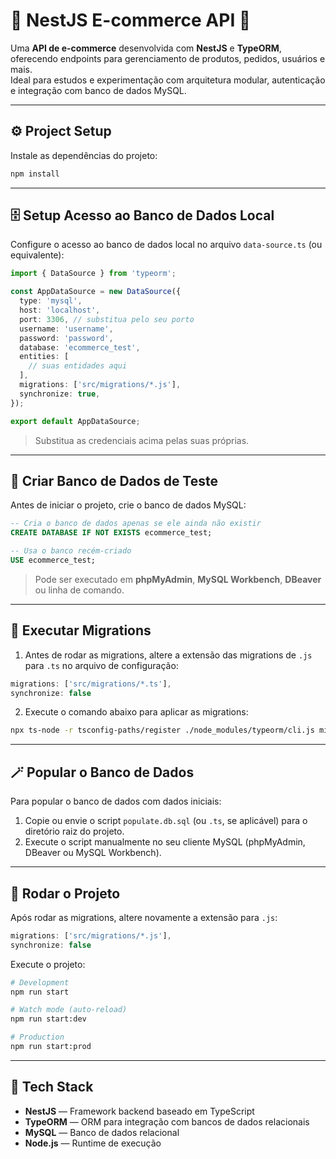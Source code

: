 # 🛒 NestJS E-commerce API 🚀

Uma **API de e-commerce** desenvolvida com **NestJS** e **TypeORM**, oferecendo endpoints para gerenciamento de produtos, pedidos, usuários e mais.  
Ideal para estudos e experimentação com arquitetura modular, autenticação e integração com banco de dados MySQL.

---

## ⚙️ Project Setup

Instale as dependências do projeto:

```bash
npm install
```

---

## 🗄️ Setup Acesso ao Banco de Dados Local

Configure o acesso ao banco de dados local no arquivo `data-source.ts` (ou equivalente):

```ts
import { DataSource } from 'typeorm';

const AppDataSource = new DataSource({
  type: 'mysql',
  host: 'localhost',
  port: 3306, // substitua pelo seu porto
  username: 'username',
  password: 'password',
  database: 'ecommerce_test',
  entities: [
    // suas entidades aqui
  ],
  migrations: ['src/migrations/*.js'],
  synchronize: true,
});

export default AppDataSource;
```

> Substitua as credenciais acima pelas suas próprias.

---

## 🎲 Criar Banco de Dados de Teste

Antes de iniciar o projeto, crie o banco de dados MySQL:

```sql
-- Cria o banco de dados apenas se ele ainda não existir
CREATE DATABASE IF NOT EXISTS ecommerce_test;

-- Usa o banco recém-criado
USE ecommerce_test;
```

> Pode ser executado em **phpMyAdmin**, **MySQL Workbench**, **DBeaver** ou linha de comando.

---

## 🧩 Executar Migrations

1. Antes de rodar as migrations, altere a extensão das migrations de `.js` para `.ts` no arquivo de configuração:

```ts
migrations: ['src/migrations/*.ts'],
synchronize: false
```

2. Execute o comando abaixo para aplicar as migrations:

```bash
npx ts-node -r tsconfig-paths/register ./node_modules/typeorm/cli.js migration:run -d ./typeorm-cli.config.ts
```

---

## 🪄 Popular o Banco de Dados

Para popular o banco de dados com dados iniciais:

1. Copie ou envie o script `populate.db.sql` (ou `.ts`, se aplicável) para o diretório raiz do projeto.
2. Execute o script manualmente no seu cliente MySQL (phpMyAdmin, DBeaver ou MySQL Workbench).

---

## 🧠 Rodar o Projeto

Após rodar as migrations, altere novamente a extensão para `.js`:

```ts
migrations: ['src/migrations/*.js'],
synchronize: false
```

Execute o projeto:

```bash
# Development
npm run start

# Watch mode (auto-reload)
npm run start:dev

# Production
npm run start:prod
```

---

## 🧰 Tech Stack

- **NestJS** — Framework backend baseado em TypeScript
- **TypeORM** — ORM para integração com bancos de dados relacionais
- **MySQL** — Banco de dados relacional
- **Node.js** — Runtime de execução
